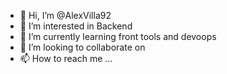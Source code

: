 - 👋 Hi, I’m @AlexVilla92
- 👀 I’m interested in Backend
- 🌱 I’m currently learning front tools and devoops
- 💞️ I’m looking to collaborate on 
- 📫 How to reach me ...

<!---
AlexVilla92/AlexVilla92 is a ✨ special ✨ repository because its `README.md` (this file) appears on your GitHub profile.
You can click the Preview link to take a look at your changes.
--->

